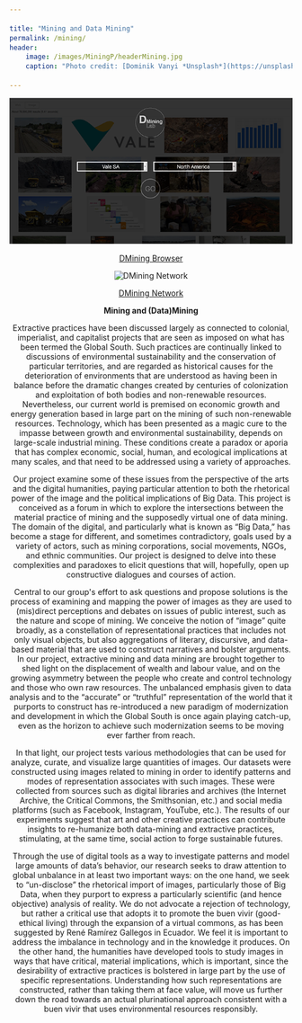 ```yaml
---

title: "Mining and Data Mining"
permalink: /mining/
header: 
    image: /images/MiningP/headerMining.jpg
    caption: "Photo credit: [Dominik Vanyi *Unsplash*](https://unsplash.com)"

---
```


<center>

![DMining Browser](/images/MiningP/MiningBrowser.png)

[DMining Browser](http://www.lifespringinteractive.ca/Mining/Image%20Search/index.php?q=mining)

<center>

<center>

![DMining Network](/images/MiningP/MinigNetwork.png)

[DMining Network](http://www.lifespringinteractive.ca/Mining/Topic%20Maps/gexf-js-master/)

<center>

**Mining and (Data)Mining**

Extractive practices have been discussed largely as connected to colonial, imperialist, and capitalist projects that are seen as imposed on what has been termed the Global South. Such practices are continually linked to discussions of environmental sustainability and the conservation of particular territories, and are regarded as historical causes for the deterioration of environments that are understood as having been in balance before the dramatic changes created by centuries of colonization and exploitation of both bodies and non-renewable resources. Nevertheless, our current world is premised on economic growth and energy generation based in large part on the mining of such non-renewable resources. Technology, which has been presented as a magic cure to the impasse between growth and environmental sustainability, depends on large-scale industrial mining. These conditions create a paradox or aporia that has complex economic, social, human, and ecological implications at many scales, and that need to be addressed using a variety of approaches.

Our project examine some of these issues from the perspective of the arts and the digital humanities, paying particular attention to both the rhetorical power of the image and the political implications of Big Data. This project is conceived as a forum in which to explore the intersections between the material practice of mining and the supposedly virtual one of data mining.  The domain of the digital, and particularly what is known as “Big Data,” has become a stage for different, and sometimes contradictory, goals used by a variety of actors, such as mining corporations, social movements, NGOs, and ethnic communities. Our project is designed to delve into these complexities and paradoxes to elicit questions that will, hopefully, open up constructive dialogues and courses of action.

Central to our group's effort to ask questions and propose solutions is the process of examining and mapping the power of images as they are used to (mis)direct perceptions and debates on issues of public interest, such as the nature and scope of mining. We conceive the notion of “image” quite broadly, as a constellation of representational practices that includes not only visual objects, but also aggregations of literary, discursive, and data-based material that are used to construct narratives and bolster arguments. In our project, extractive mining and data mining are brought together to shed light on the displacement of wealth and labour value, and on the growing asymmetry between the people who create and control technology and those who own raw resources. The unbalanced emphasis given to data analysis and to the “accurate” or “truthful” representation of the world that it purports to construct has re-introduced a new paradigm of modernization and development in which the Global South is once again playing catch-up, even as the horizon to achieve such modernization seems to be moving ever farther from reach. 

In that light, our project tests various methodologies that can be used for analyze, curate, and visualize large quantities of images. Our datasets were constructed using images related to mining in order to identify patterns and modes of representation associates with such images. These were collected from sources such as digital libraries and archives (the Internet Archive, the Critical Commons, the Smithsonian, etc.) and social media platforms (such as Facebook, Instagram, YouTube, etc.). The results of our experiments suggest that art and other creative practices can contribute insights to re-humanize both data-mining and extractive practices, stimulating, at the same time, social action to forge sustainable futures.

Through the use of digital tools as a way to investigate patterns and model large amounts of data’s behavior, our research seeks to draw attention to global unbalance in at least two important ways: on the one hand, we seek to “un-disclose” the rhetorical import of images, particularly those of Big Data, when they purport to express a particularly scientific (and hence objective) analysis of reality. We do not advocate a rejection of technology, but rather a critical use that adopts it to promote the buen vivir (good-ethical living) through the expansion of a virtual commons, as has been suggested by René Ramírez Gallegos in Ecuador. We feel it is important to address the imbalance in technology and in the knowledge it produces. On the other hand, the humanities have developed tools to study images in ways that have critical, material implications, which is important, since the desirability of extractive practices is bolstered in large part by the use of specific representations. Understanding how such representations are constructed, rather than taking them at face value, will move us further down the road towards an actual plurinational approach consistent with a buen vivir that uses environmental resources responsibly.

